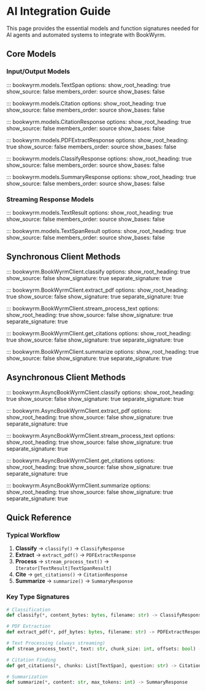 # AI Integration Guide

This page provides the essential models and function signatures needed for AI agents and automated systems to integrate with BookWyrm.

## Core Models

### Input/Output Models

::: bookwyrm.models.TextSpan
    options:
      show_root_heading: true
      show_source: false
      members_order: source
      show_bases: false

::: bookwyrm.models.Citation
    options:
      show_root_heading: true
      show_source: false
      members_order: source
      show_bases: false

::: bookwyrm.models.CitationResponse
    options:
      show_root_heading: true
      show_source: false
      members_order: source
      show_bases: false

::: bookwyrm.models.PDFExtractResponse
    options:
      show_root_heading: true
      show_source: false
      members_order: source
      show_bases: false

::: bookwyrm.models.ClassifyResponse
    options:
      show_root_heading: true
      show_source: false
      members_order: source
      show_bases: false

::: bookwyrm.models.SummaryResponse
    options:
      show_root_heading: true
      show_source: false
      members_order: source
      show_bases: false

### Streaming Response Models

::: bookwyrm.models.TextResult
    options:
      show_root_heading: true
      show_source: false
      members_order: source
      show_bases: false

::: bookwyrm.models.TextSpanResult
    options:
      show_root_heading: true
      show_source: false
      members_order: source
      show_bases: false

## Synchronous Client Methods

::: bookwyrm.BookWyrmClient.classify
    options:
      show_root_heading: true
      show_source: false
      show_signature: true
      separate_signature: true

::: bookwyrm.BookWyrmClient.extract_pdf
    options:
      show_root_heading: true
      show_source: false
      show_signature: true
      separate_signature: true

::: bookwyrm.BookWyrmClient.stream_process_text
    options:
      show_root_heading: true
      show_source: false
      show_signature: true
      separate_signature: true

::: bookwyrm.BookWyrmClient.get_citations
    options:
      show_root_heading: true
      show_source: false
      show_signature: true
      separate_signature: true

::: bookwyrm.BookWyrmClient.summarize
    options:
      show_root_heading: true
      show_source: false
      show_signature: true
      separate_signature: true

## Asynchronous Client Methods

::: bookwyrm.AsyncBookWyrmClient.classify
    options:
      show_root_heading: true
      show_source: false
      show_signature: true
      separate_signature: true

::: bookwyrm.AsyncBookWyrmClient.extract_pdf
    options:
      show_root_heading: true
      show_source: false
      show_signature: true
      separate_signature: true

::: bookwyrm.AsyncBookWyrmClient.stream_process_text
    options:
      show_root_heading: true
      show_source: false
      show_signature: true
      separate_signature: true

::: bookwyrm.AsyncBookWyrmClient.get_citations
    options:
      show_root_heading: true
      show_source: false
      show_signature: true
      separate_signature: true

::: bookwyrm.AsyncBookWyrmClient.summarize
    options:
      show_root_heading: true
      show_source: false
      show_signature: true
      separate_signature: true

## Quick Reference

### Typical Workflow

1. **Classify** → `classify()` → `ClassifyResponse`
2. **Extract** → `extract_pdf()` → `PDFExtractResponse`
3. **Process** → `stream_process_text()` → `Iterator[TextResult|TextSpanResult]`
4. **Cite** → `get_citations()` → `CitationResponse`
5. **Summarize** → `summarize()` → `SummaryResponse`

### Key Type Signatures

```python
# Classification
def classify(*, content_bytes: bytes, filename: str) -> ClassifyResponse

# PDF Extraction  
def extract_pdf(*, pdf_bytes: bytes, filename: str) -> PDFExtractResponse

# Text Processing (always streaming)
def stream_process_text(*, text: str, chunk_size: int, offsets: bool) -> Iterator[TextResult|TextSpanResult]

# Citation Finding
def get_citations(*, chunks: List[TextSpan], question: str) -> CitationResponse

# Summarization
def summarize(*, content: str, max_tokens: int) -> SummaryResponse
```
